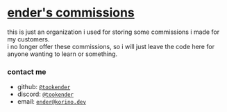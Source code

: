 # [ender's commissions](https://github.com/tookender)
this is just an organization i used for storing some commissions i made for my customers.
<br>
i no longer offer these commissions, so i will just leave the code here for anyone wanting to learn or something.

### contact me
- github: [`@tookender`](https://github.com/tookender)
- discord: [`@tookender`](https://discord.com/users/1022842005920940063)
- email: [`ender@korino.dev`](mailto:ender@korino.dev)
